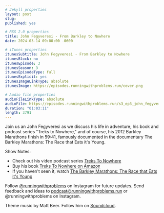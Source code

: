 ```yaml
---
# Jekyll properties
layout: post
slug:
published: yes

# RSS 2.0 properties
title: John Fegyveresi - From Barkley to Nowhere
date: 2024-03-14 09:00:00 -0600

# iTunes properties
itunesSubtitle: John Fegyveresi - From Barkley to Nowhere
itunesBlock: no
itunesEpisode: 3
itunesSeason: 3
itunesEpisodeType: full
itunesExplicit: yes
itunesImageLinkType: absolute
itunesImage: https://episodes.runningwithproblems.run/cover.png

# Audio file properties
audioFileLinkType: absolute
audioFile: https://episodes.runningwithproblems.run/s3_ep3_john_fegyveresi.m4a
duration: "01:03:11"
length: 3791
---
```


Join us an John Fegyveresi as we discuss his life in adventure, his book and podcast series "Treks to Nowhere," and of course, his 2012 Barkley Marathons finish in 59:41, famously documented in the documentary The Barkley Marathons: The Race that Eats it's Young.

Show Notes:
- Check out his video podcast series [Treks To Nowhere](https://trekstonowhere.weebly.com)
- Buy his book [Treks To Nowhere on Amazon](https://a.co/d/hyCX8Hc)
- If you haven't seen it, watch [The Barkley Marathons: The Race that Eats it's Young](http://barkleymovie.com)

Follow [@runningwithproblems](https://www.instagram.com/runningwithproblems/) on Instagram for future updates. Send feedback and ideas to podcast@runningwithproblems.run or @runningwithproblems on Instagram.

Theme music by Matt Beer. Follow him on [Soundcloud](https://soundcloud.com/mattbeermusic).
